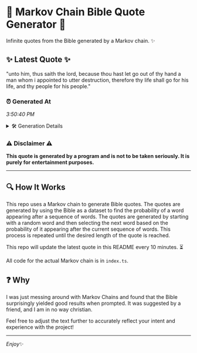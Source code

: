 # 📖 Markov Chain Bible Quote Generator 📖

Infinite quotes from the Bible generated by a Markov chain. ✨

## ✨ Latest Quote ✨
"unto him, thus saith the lord, because thou hast let go out of thy hand a man whom i appointed to utter destruction, therefore thy life shall go for his life, and thy people for his people."

### ⏰ Generated At
*3:50:40 PM*

<details>
    <summary>🛠️ Generation Details</summary>
    <p>
        <strong>🌱 Seed:</strong> unto<br>
        <strong>🔄 Iterations:</strong> 36<br>
        <strong>📜 Context History:</strong><br>[ unto ]: him,<br>[ unto, him, ]: thus<br>[ unto, him,, thus ]: saith<br>[ unto, him,, thus, saith ]: the<br>[ unto, him,, thus, saith, the ]: lord,<br>[ unto, him,, thus, saith, the, lord, ]: because<br>[ him,, thus, saith, the, lord,, because ]: thou<br>[ thus, saith, the, lord,, because, thou ]: hast<br>[ saith, the, lord,, because, thou, hast ]: let<br>[ the, lord,, because, thou, hast, let ]: go<br>[ lord,, because, thou, hast, let, go ]: out<br>[ because, thou, hast, let, go, out ]: of<br>[ thou, hast, let, go, out, of ]: thy<br>[ hast, let, go, out, of, thy ]: hand<br>[ let, go, out, of, thy, hand ]: a<br>[ go, out, of, thy, hand, a ]: man<br>[ out, of, thy, hand, a, man ]: whom<br>[ of, thy, hand, a, man, whom ]: i<br>[ thy, hand, a, man, whom, i ]: appointed<br>[ hand, a, man, whom, i, appointed ]: to<br>[ a, man, whom, i, appointed, to ]: utter<br>[ man, whom, i, appointed, to, utter ]: destruction,<br>[ whom, i, appointed, to, utter, destruction, ]: therefore<br>[ i, appointed, to, utter, destruction,, therefore ]: thy<br>[ appointed, to, utter, destruction,, therefore, thy ]: life<br>[ to, utter, destruction,, therefore, thy, life ]: shall<br>[ utter, destruction,, therefore, thy, life, shall ]: go<br>[ destruction,, therefore, thy, life, shall, go ]: for<br>[ therefore, thy, life, shall, go, for ]: his<br>[ thy, life, shall, go, for, his ]: life,<br>[ life, shall, go, for, his, life, ]: and<br>[ shall, go, for, his, life,, and ]: thy<br>[ go, for, his, life,, and, thy ]: people<br>[ for, his, life,, and, thy, people ]: for<br>[ his, life,, and, thy, people, for ]: his<br>[ life,, and, thy, people, for, his ]: people.<br>
    </p>
</details>

### ⚠️ Disclaimer ⚠️
**This quote is generated by a program and is not to be taken seriously. It is purely for entertainment purposes.**

---

## 🔍 How It Works

This repo uses a Markov chain to generate Bible quotes. The quotes are generated by using the Bible as a dataset to find the probability of a word appearing after a sequence of words. The quotes are generated by starting with a random word and then selecting the next word based on the probability of it appearing after the current sequence of words. This process is repeated until the desired length of the quote is reached.

This repo will update the latest quote in this README every 10 minutes. ⏳

All code for the actual Markov chain is in `index.ts`.

## ❓ Why

I was just messing around with Markov Chains and found that the Bible surprisingly yielded good results when prompted. 
It was suggested by a friend, and I am in no way christian.

Feel free to adjust the text further to accurately reflect your intent and experience with the project!

---

*Enjoy*✨
